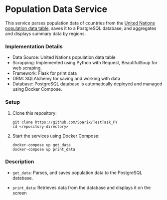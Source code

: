 # Population Data Service

This service parses population data of countries from the 
[United Nations population data table](https://en.wikipedia.org/w/index.php?title=List_of_countries_by_population_(United_Nations)&oldid=1215058959), 
saves it to a PostgreSQL database, and aggregates and displays summary data by regions.

### Implementation Details
- Data Source: United Nations population data table
- Scrapping: Implemented using Python with Request, BeautifulSoup for web scraping.
- Framework: Flask for print data
- ORM: SQLAlchemy for saving and working with data
- Database: PostgreSQL database is automatically deployed and managed using Docker Compose.

### Setup

1. Clone this repository:
    ```
   git clone https://github.com/Sparix/TestTask_PY
   cd <repository-directory>
   ```
2. Start the services using Docker Compose:
    ```
    docker-compose up get_data
    docker-compose up print_data  
    ```
   
### Description
- `get_data`: Parses, and saves population data to the PostgreSQL database.

- `print_data`: Retrieves data from the database and displays it on the screen 